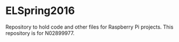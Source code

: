 # ELSpring2016

Repository to hold code and other files for Raspberry Pi projects.  This repository is for N02899977.


